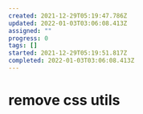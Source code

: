 ```yaml
---
created: 2021-12-29T05:19:47.786Z
updated: 2022-01-03T03:06:08.413Z
assigned: ""
progress: 0
tags: []
started: 2021-12-29T05:19:51.817Z
completed: 2022-01-03T03:06:08.413Z
---
```


# remove css utils
